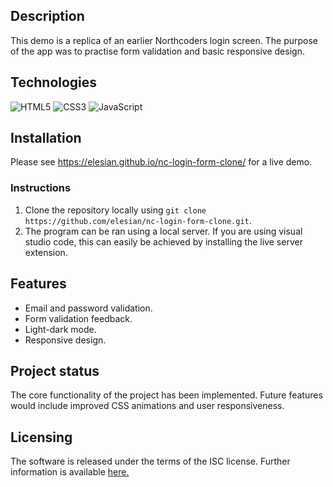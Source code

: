 ## Description

This demo is a replica of an earlier Northcoders login screen. The purpose of the app was to practise form validation and basic responsive design.

## Technologies

![HTML5](https://img.shields.io/badge/html5-%23E34F26.svg?style=for-the-badge&logo=html5&logoColor=white)
![CSS3](https://img.shields.io/badge/css3-%231572B6.svg?style=for-the-badge&logo=css3&logoColor=white)
![JavaScript](https://img.shields.io/badge/javascript-%23323330.svg?style=for-the-badge&logo=javascript&logoColor=%23F7DF1E)

## Installation

Please see https://elesian.github.io/nc-login-form-clone/ for a live demo.

### Instructions

1. Clone the repository locally using `git clone https://github.com/elesian/nc-login-form-clone.git`.
2. The program can be ran using a local server. If you are using visual studio code, this can easily be achieved by installing the live server extension.

## Features 

- Email and password validation. 
- Form validation feedback.
- Light-dark mode. 
- Responsive design. 

## Project status

The core functionality of the project has been implemented. Future features would include improved CSS animations and user responsiveness.

## Licensing

The software is released under the terms of the ISC license. Further information is available <a href="https://opensource.org/licenses/ISC">here.</a>

